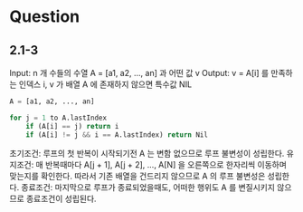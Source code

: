 # Question

## 2.1-3 

Input: n 개 수들의 수열 A = [a1, a2, ..., an] 과 어떤 값 v
Output: v = A[i] 를 만족하는 인덱스 i, v 가 배열 A 에 존재하지 않으면 특수값 NIL

```python
A = [a1, a2, ..., an]

for j = 1 to A.lastIndex
    if (A[i] == j) return i
    if (A[i] != j && i == A.lastIndex) return Nil
```

초기조건: 루프의 첫 반복이 시작되기전 A 는 변함 없으므로 루프 불변성이 성립한다.
유지조건: 매 반복때마다 A[j + 1], A[j + 2], ..., A[N] 을 오른쪽으로 한자리씩 이동하며 맞는지를 확인한다. 따라서 기존 배열을 건드리지 않으므로 A 의 루프 불변성은 성립한다.
종료조건: 마지막으로 루프가 종료되었을때도, 어떠한 행위도 A 를 변질시키지 않으므로 종료조건이 성립된다.

